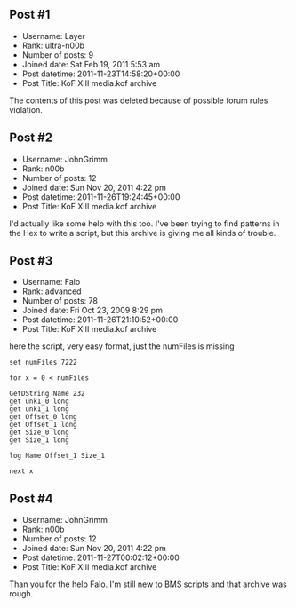 ## Post #1
- Username: Layer
- Rank: ultra-n00b
- Number of posts: 9
- Joined date: Sat Feb 19, 2011 5:53 am
- Post datetime: 2011-11-23T14:58:20+00:00
- Post Title: KoF XIII media.kof archive

The contents of this post was deleted because of possible forum rules violation.
## Post #2
- Username: JohnGrimm
- Rank: n00b
- Number of posts: 12
- Joined date: Sun Nov 20, 2011 4:22 pm
- Post datetime: 2011-11-26T19:24:45+00:00
- Post Title: KoF XIII media.kof archive

I'd actually like some help with this too. I've been trying to find patterns in the Hex to write a script, but this archive is giving me all kinds of trouble.
## Post #3
- Username: Falo
- Rank: advanced
- Number of posts: 78
- Joined date: Fri Oct 23, 2009 8:29 pm
- Post datetime: 2011-11-26T21:10:52+00:00
- Post Title: KoF XIII media.kof archive

here the script, very easy format, just the numFiles is missing

```
set numFiles 7222

for x = 0 < numFiles

GetDString Name 232
get unk1_0 long
get unk1_1 long
get Offset_0 long
get Offset_1 long
get Size_0 long
get Size_1 long

log Name Offset_1 Size_1

next x
```
## Post #4
- Username: JohnGrimm
- Rank: n00b
- Number of posts: 12
- Joined date: Sun Nov 20, 2011 4:22 pm
- Post datetime: 2011-11-27T00:02:12+00:00
- Post Title: KoF XIII media.kof archive

Than you for the help Falo. I'm still new to BMS scripts and that archive was rough.
